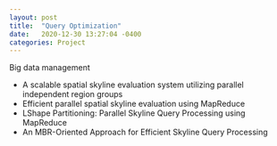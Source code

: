 ```yaml
---
layout: post
title:  "Query Optimization"
date:   2020-12-30 13:27:04 -0400
categories: Project
---
```


Big data management<br>


- A scalable spatial skyline evaluation system utilizing parallel independent region groups
- Efficient parallel spatial skyline evaluation using MapReduce
- LShape Partitioning: Parallel Skyline Query Processing using MapReduce
- An MBR-Oriented Approach for Efficient Skyline Query Processing


